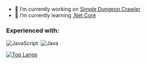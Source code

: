 <!--

-->

- 🔭 I’m currently working on [Simple Dungeon Crawler](https://github.com/michaelbaker34/SimpleDungeonCrawler)
- 🌱 I’m currently learning [.Net Core](https://docs.microsoft.com/en-us/dotnet/core/introduction)

<h3> Experienced with: </h3>
<span>
  <img alt="JavaScript" style="" src="https://www.vectorlogo.zone/logos/javascript/javascript-ar21.svg"/>
  <img alt="" style="" src="  https://www.vectorlogo.zone/logos/json/json-ar21.svg"/>
  <img alt="Java" style="" src="https://www.vectorlogo.zone/logos/java/java-icon.svg"/>
  <img alt="" style="" src=""/>
  <img alt="" style="" src=""/>
  <img alt="" style="" src=""/>
  <img alt="" style="" src=""/>
  <img alt="" style="" src=""/>
  <img alt="" style="" src=""/>
</span>

[![Top Langs](https://github-readme-stats.vercel.app/api/top-langs/?username=michaelbaker34)](https://github.com/anuraghazra/github-readme-stats)
